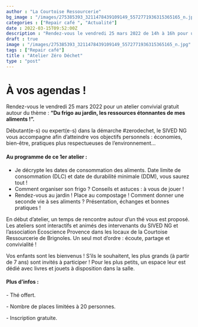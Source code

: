 ```yaml
---
author : "La Courtoise Ressourcerie"
bg_image : "/images/275385393_3211478439109149_5572771936315365165_n.jpg"
categories : ["Repair café ", "Actualité"]
date : 2022-03-15T09:52:00Z
description : "Rendez-vous le vendredi 25 mars 2022 de 14h à 16h pour un atelier convivial autour du thème \"Du frigo au jardin, les ressources étonnantes de mes aliments !\""
draft : true
image : "/images/275385393_3211478439109149_5572771936315365165_n.jpg"
tags : ["Repair café"]
title : "Atelier Zéro Déchet"
type : "post"
---
```


# **À vos agendas !**

Rendez-vous le vendredi 25 mars 2022 pour un atelier convivial gratuit autour du thème : **“Du frigo au jardin, les ressources étonnantes de mes aliments !”.**

Débutant(e-s) ou expert(e-s) dans la démarche #zerodechet, le SIVED NG vous accompagne afin d’atteindre vos objectifs personnels : économies, bien-être, pratiques plus respectueuses de l’environnement...

#### Au programme de ce 1er atelier :

* Je décrypte les dates de consommation des aliments. Date limite de consommation (DLC) et date de durabilité minimale (DDM), vous saurez tout !
* Comment organiser son frigo ? Conseils et astuces : à vous de jouer !
* Rendez-vous au jardin ! Place au compostage ! Comment donner une seconde vie à ses aliments ? Présentation, échanges et bonnes pratiques !

En début d’atelier, un temps de rencontre autour d’un thé vous est proposé. Les ateliers sont interactifs et animés des intervenants du SIVED NG et l’association Ecoscience Provence dans les locaux de la Courtoise Ressourcerie de Brignoles. Un seul mot d’ordre : écoute, partage et convivialité !

Vos enfants sont les bienvenus ! S’ils le souhaitent, les plus grands (à partir de 7 ans) sont invités à participer ! Pour les plus petits, un espace leur est dédié avec livres et jouets à disposition dans la salle.

#### Plus d’infos :

\- Thé offert.

\- Nombre de places limitées à 20 personnes.

\- Inscription gratuite.